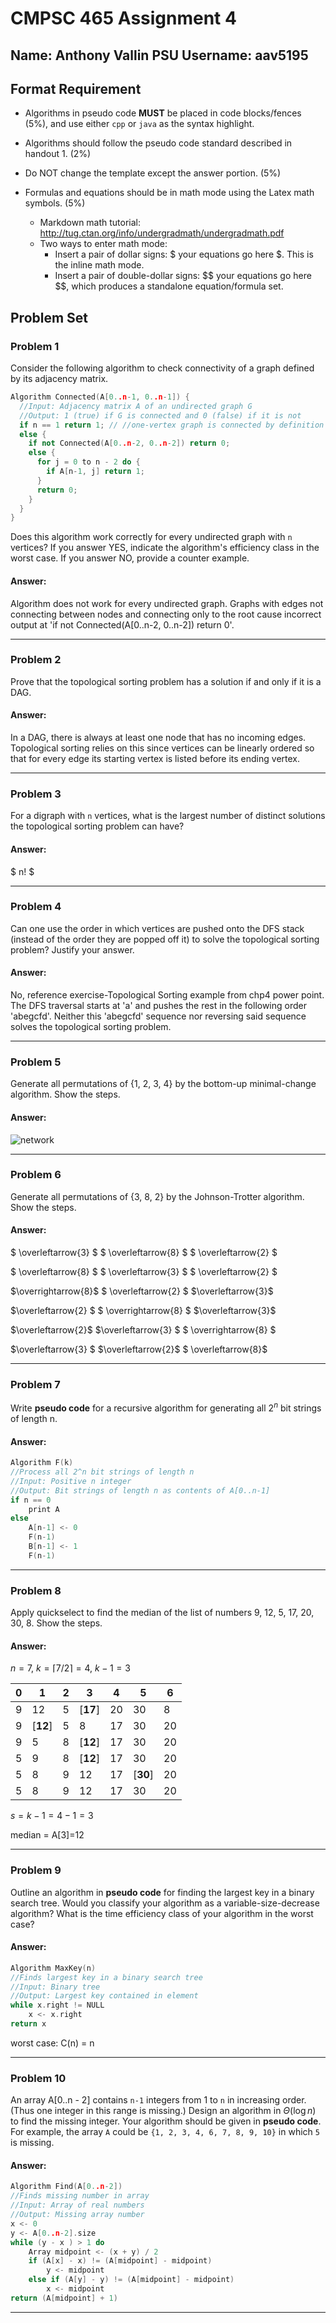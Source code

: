 # CMPSC 465 Assignment 4

## Name: Anthony Vallin		PSU Username: aav5195

## Format Requirement

- Algorithms in pseudo code **MUST** be placed in code blocks/fences (5%), and use either `cpp` or `java` as the syntax highlight. 


- Algorithms should follow the pseudo code standard described in handout 1. (2%)
- Do NOT change the template except the answer portion. (5%)
- Formulas and equations should be in math mode using the Latex math symbols. (5%)
  - Markdown math tutorial: http://tug.ctan.org/info/undergradmath/undergradmath.pdf
  - Two ways to enter math mode:
    - Insert a pair of dollar signs: \$ your equations go here \$. This is the inline math mode.
    - Insert a pair of double-dollar signs: \$\$ your equations go here \$\$, which produces a standalone equation/formula set.

## Problem Set 

### Problem 1

Consider the following algorithm to check connectivity of a graph defined by its adjacency matrix.

```c++
Algorithm Connected(A[0..n-1, 0..n-1]) {
  //Input: Adjacency matrix A of an undirected graph G
  //Output: 1 (true) if G is connected and 0 (false) if it is not
  if n == 1 return 1; // //one-vertex graph is connected by definition
  else {
    if not Connected(A[0..n-2, 0..n-2]) return 0;
    else {
      for j = 0 to n - 2 do {
        if A[n-1, j] return 1;
      }
      return 0;
    }
  }
}
```

Does this algorithm work correctly for every undirected graph with `n` vertices? If you answer YES, indicate the algorithm's efficiency class in the worst case. If you answer NO, provide a counter example. 

#### Answer:

Algorithm does not work for every undirected graph. Graphs with edges not connecting between nodes and connecting only to the root cause incorrect output at 'if not Connected(A[0..n-2, 0..n-2]) return 0'.

---

### Problem 2

Prove that the topological sorting problem has a solution if and only if it is a DAG.

#### Answer:

In a DAG, there is always at least one node that has no incoming edges. Topological sorting relies on this since vertices can be linearly ordered so that for every edge its starting vertex is listed before its ending vertex.

------

### Problem 3

For a digraph with `n` vertices, what is the largest number of distinct solutions the topological sorting problem can have?

#### Answer:

$ n! $

------

### Problem 4

Can one use the order in which vertices are pushed onto the DFS stack (instead of the order they are popped off it) to solve the topological sorting problem? Justify your answer.

#### Answer:

No, reference exercise-Topological Sorting example from chp4 power point. The DFS traversal starts at 'a' and pushes the rest in the following order 'abegcfd'. Neither this 'abegcfd' sequence nor reversing said sequence solves the topological sorting problem. 

------

### Problem 5

Generate all permutations of {1, 2, 3, 4} by the bottom-up minimal-change algorithm. Show the steps.

#### Answer:

![network](q5.png)

------

### Problem 6

Generate all permutations of {3, 8, 2} by the Johnson-Trotter algorithm. Show the steps.

#### Answer:

$ \overleftarrow{3} $ $ \overleftarrow{8} $ $ \overleftarrow{2} $

$ \overleftarrow{8} $ $ \overleftarrow{3}  $ $  \overleftarrow{2} $

$\overrightarrow{8}$ $ \overleftarrow{2} $ $\overleftarrow{3}$

$\overleftarrow{2} $ $ \overrightarrow{8} $ $\overleftarrow{3}$

$\overleftarrow{2}$ $\overleftarrow{3} $ $  \overrightarrow{8}  $

$\overleftarrow{3} $ $\overleftarrow{2}$ $ \overleftarrow{8}$

------

### Problem 7

Write **pseudo code** for a recursive algorithm for generating all $2^n$ bit strings of length n.

#### Answer:

```c++
Algorithm F(k)
//Process all 2^n bit strings of length n
//Input: Positive n integer
//Output: Bit strings of length n as contents of A[0..n-1]
if n == 0
    print A
else
    A[n-1] <- 0
    F(n-1)
    B[n-1] <- 1
    F(n-1)
```



------

### Problem 8

Apply quickselect to find the median of the list of numbers 9, 12, 5, 17, 20, 30, 8. Show the steps.

#### Answer:

$n=7$, $k=\lceil7/2\rceil=4$,  $k-1=3$

| 0    | 1        | 2    | 3        | 4    | 5        | 6    |
| ---- | -------- | ---- | -------- | ---- | -------- | ---- |
| 9    | 12       | 5    | [**17**] | 20   | 30       | 8    |
| 9    | [**12**] | 5    | 8        | 17   | 30       | 20   |
| 9    | 5        | 8    | [**12**] | 17   | 30       | 20   |
| 5    | 9        | 8    | [**12**] | 17   | 30       | 20   |
| 5    | 8        | 9    | 12       | 17   | [**30**] | 20   |
| 5    | 8        | 9    | 12       | 17   | 30       | 20   |

$s=k-1=4-1=3$

median = A[3]=12

------

### Problem 9 

Outline an algorithm in **pseudo code** for finding the largest key in a binary search tree. Would you classify your algorithm as a variable-size-decrease algorithm? What is the time efficiency class of your algorithm in the worst case?

#### Answer:

```c++
Algorithm MaxKey(n)
//Finds largest key in a binary search tree
//Input: Binary tree
//Output: Largest key contained in element
while x.right != NULL
    x <- x.right
return x
```

worst case: C(n) = n 

------

### Problem 10

An array A[0..n - 2] contains `n-1` integers from 1 to `n` in increasing order. (Thus one integer in this range is missing.) Design an algorithm in $\Theta(\log n)$ to find the missing integer. Your algorithm should be given in **pseudo code**.  For example, the array `A` could be `{1, 2, 3, 4, 6, 7, 8, 9, 10}` in which `5` is missing. 

#### Answer:

```c++
Algorithm Find(A[0..n-2])
//Finds missing number in array
//Input: Array of real numbers
//Output: Missing array number
x <- 0
y <- A[0..n-2].size
while (y - x ) > 1 do
    Array midpoint <- (x + y) / 2
    if (A[x] - x) != (A[midpoint] - midpoint)
        y <- midpoint
    else if (A[y] - y) != (A[midpoint] - midpoint)
        x <- midpoint
return (A[midpoint] + 1)
```



------

